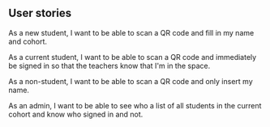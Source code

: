 ## User stories

As a new student, I want to be able to scan a QR code and fill in my name and cohort.

As a current student, I want to be able to scan a QR code and immediately be signed in so that the teachers know that I'm in the space.

As a non-student, I want to be able to scan a QR code and only insert my name.

As an admin, I want to be able to see who a list of all students in the current cohort and know who signed in and not.
